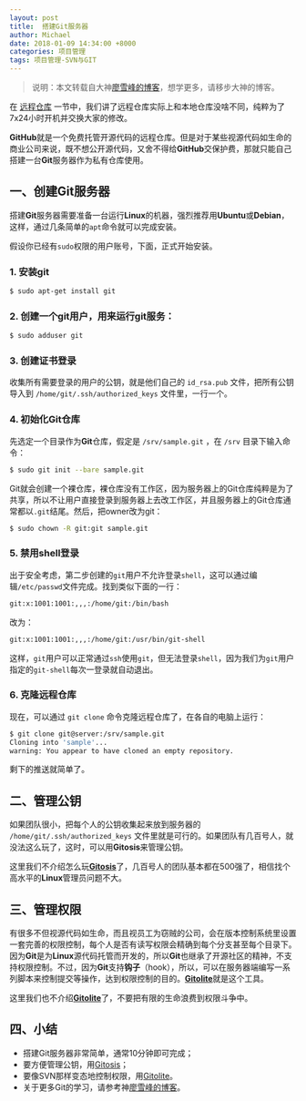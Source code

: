 ```yaml
---
layout: post
title:  搭建Git服务器
author: Michael
date: 2018-01-09 14:34:00 +8000
categories: 项目管理
tags: 项目管理-SVN与GIT
---
```


> 说明：本文转载自大神[廖雪峰的博客](https://www.liaoxuefeng.com)，想学更多，请移步大神的博客。

在 [远程仓库](https://www.liaoxuefeng.com/wiki/0013739516305929606dd18361248578c67b8067c8c017b000/001374385852170d9c7adf13c30429b9660d0eb689dd43a000) 一节中，我们讲了远程仓库实际上和本地仓库没啥不同，纯粹为了7x24小时开机并交换大家的修改。

**GitHub**就是一个免费托管开源代码的远程仓库。但是对于某些视源代码如生命的商业公司来说，既不想公开源代码，又舍不得给**GitHub**交保护费，那就只能自己搭建一台**Git**服务器作为私有仓库使用。

## 一、创建Git服务器

搭建**Git**服务器需要准备一台运行**Linux**的机器，强烈推荐用**Ubuntu**或**Debian**，这样，通过几条简单的`apt`命令就可以完成安装。

假设你已经有`sudo`权限的用户账号，下面，正式开始安装。

### 1. 安装git

```bash
$ sudo apt-get install git
```

### 2. 创建一个git用户，用来运行git服务：

```bash
$ sudo adduser git
```

### 3. 创建证书登录

收集所有需要登录的用户的公钥，就是他们自己的 `id_rsa.pub` 文件，把所有公钥导入到 `/home/git/.ssh/authorized_keys` 文件里，一行一个。

### 4. 初始化Git仓库

先选定一个目录作为**Git**仓库，假定是 `/srv/sample.git` ，在 `/srv` 目录下输入命令：

```bash
$ sudo git init --bare sample.git
```

Git就会创建一个裸仓库，裸仓库没有工作区，因为服务器上的Git仓库纯粹是为了共享，所以不让用户直接登录到服务器上去改工作区，并且服务器上的Git仓库通常都以`.git`结尾。然后，把owner改为git：

```bash
$ sudo chown -R git:git sample.git
```

### 5. 禁用shell登录

出于安全考虑，第二步创建的`git`用户不允许登录`shell`，这可以通过编辑`/etc/passwd`文件完成。找到类似下面的一行：

```bash
git:x:1001:1001:,,,:/home/git:/bin/bash
```

改为：

```bash
git:x:1001:1001:,,,:/home/git:/usr/bin/git-shell
```

这样，`git`用户可以正常通过`ssh`使用`git`，但无法登录`shell`，因为我们为`git`用户指定的`git-shell`每次一登录就自动退出。

### 6. 克隆远程仓库

现在，可以通过 `git clone` 命令克隆远程仓库了，在各自的电脑上运行：

```bash
$ git clone git@server:/srv/sample.git
Cloning into 'sample'...
warning: You appear to have cloned an empty repository.
```

剩下的推送就简单了。

## 二、管理公钥

如果团队很小，把每个人的公钥收集起来放到服务器的 `/home/git/.ssh/authorized_keys` 文件里就是可行的。如果团队有几百号人，就没法这么玩了，这时，可以用**Gitosis**来管理公钥。

这里我们不介绍怎么玩[**Gitosis**](https://github.com/res0nat0r/gitosis)了，几百号人的团队基本都在500强了，相信找个高水平的**Linux**管理员问题不大。

## 三、管理权限

有很多不但视源代码如生命，而且视员工为窃贼的公司，会在版本控制系统里设置一套完善的权限控制，每个人是否有读写权限会精确到每个分支甚至每个目录下。因为**Git**是为**Linux**源代码托管而开发的，所以**Git**也继承了开源社区的精神，不支持权限控制。不过，因为**Git**支持**钩子**（hook），所以，可以在服务器端编写一系列脚本来控制提交等操作，达到权限控制的目的。[**Gitolite**](https://github.com/sitaramc/gitolite)就是这个工具。

这里我们也不介绍[**Gitolite**](https://github.com/sitaramc/gitolite)了，不要把有限的生命浪费到权限斗争中。

## 四、小结

- 搭建Git服务器非常简单，通常10分钟即可完成；
- 要方便管理公钥，用[Gitosis](https://github.com/res0nat0r/gitosis)；
- 要像SVN那样变态地控制权限，用[Gitolite](https://github.com/sitaramc/gitolite)。
- 关于更多Git的学习，请参考神[廖雪峰的博客](https://www.liaoxuefeng.com)。



